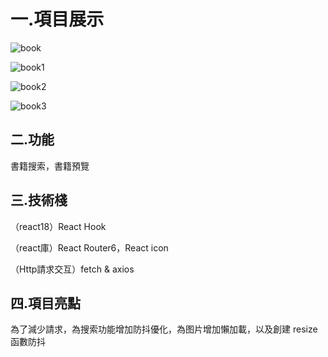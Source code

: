 # 一.項目展示

![book](https://user-images.githubusercontent.com/106876072/194536011-57349510-94ed-4e75-80be-4b76ea433a5a.jpg)

![book1](https://user-images.githubusercontent.com/106876072/194536021-83aac172-1bcb-4f3f-b486-52f77b8a76bf.jpg)

![book2](https://user-images.githubusercontent.com/106876072/194536031-4a050860-1778-4367-a989-19c470139069.jpg)

![book3](https://user-images.githubusercontent.com/106876072/194536044-39871058-f29e-4fc0-84ca-f4b97c51962c.jpg)


## 二.功能

書籍搜索，書籍預覽

## 三.技術棧

（react18）React Hook

（react庫）React Router6，React icon 

（Http請求交互）fetch & axios

## 四.項目亮點

為了減少請求，為搜索功能增加防抖優化，為图片增加懶加載，以及創建 resize 函數防抖
